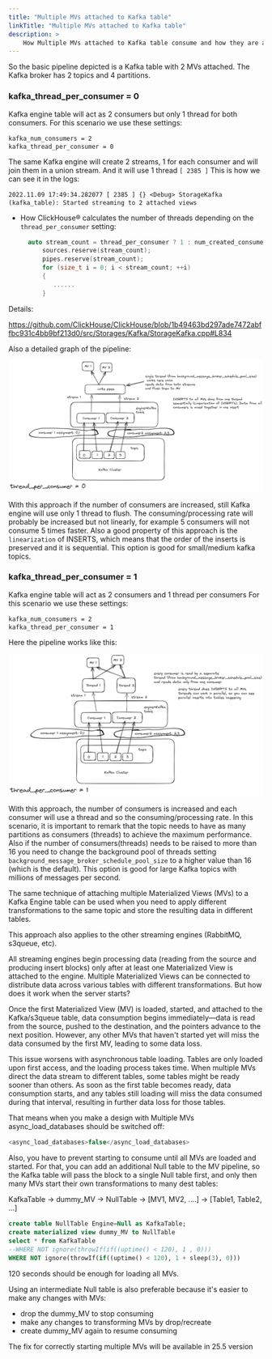 ```yaml
---
title: "Multiple MVs attached to Kafka table"
linkTitle: "Multiple MVs attached to Kafka table"
description: >
    How Multiple MVs attached to Kafka table consume and how they are affected by kafka_num_consumers/kafka_thread_per_consumer
---
```




So the basic pipeline depicted is a Kafka table with 2 MVs attached. The Kafka broker has 2 topics and 4 partitions. 

### kafka_thread_per_consumer = 0

Kafka engine table will act as 2 consumers but only 1 thread for both consumers. For this scenario we use these settings:

```
kafka_num_consumers = 2
kafka_thread_per_consumer = 0
```

The same Kafka engine will create 2 streams, 1 for each consumer and will join them in a union stream. And it will use 1 thread `[ 2385 ]`
This is how we can see it in the logs:

```log
2022.11.09 17:49:34.282077 [ 2385 ] {} <Debug> StorageKafka (kafka_table): Started streaming to 2 attached views
```

* How ClickHouse® calculates the number of threads depending on the `thread_per_consumer` setting:

  ```c++
    auto stream_count = thread_per_consumer ? 1 : num_created_consumers;
        sources.reserve(stream_count);
        pipes.reserve(stream_count);
        for (size_t i = 0; i < stream_count; ++i)
        {
           ......
        }
  ```

Details:

https://github.com/ClickHouse/ClickHouse/blob/1b49463bd297ade7472abffbc931c4bb9bf213d0/src/Storages/Kafka/StorageKafka.cpp#L834


Also a detailed graph of the pipeline:

![thread_per_consumer0](/assets/thread_per_consumer0.png)

With this approach if the number of consumers are increased, still Kafka engine will use only 1 thread to flush. The consuming/processing rate will probably be increased but not linearly, for example 5 consumers will not consume 5 times faster. Also a good property of this approach is the `linearization` of INSERTS, which means that the order of the inserts is preserved and it is sequential. This option is good for small/medium kafka topics.


### kafka_thread_per_consumer = 1

Kafka engine table will act as 2 consumers and 1 thread per consumers For this scenario we use these settings:

```
kafka_num_consumers = 2
kafka_thread_per_consumer = 1
```

Here the pipeline works like this:

![thread_per_consumer1](/assets/thread_per_consumer1.png)


With this approach, the number of consumers is increased and each consumer will use a thread and so the consuming/processing rate. In this scenario, it is important to remark that the topic needs to have as many partitions as consumers (threads) to achieve the maximum performance. Also if the number of consumers(threads) needs to be raised to more than 16 you need to change the background pool of threads setting `background_message_broker_schedule_pool_size` to a higher value than 16 (which is the default). This option is good for large Kafka topics with millions of messages per second.


The same technique of attaching multiple Materialized Views (MVs) to a Kafka Engine table can be used when you need to apply different transformations to the same topic and store the resulting data in different tables.

This approach also applies to the other streaming engines (RabbitMQ, s3queue, etc).

All streaming engines begin processing data (reading from the source and producing insert blocks) only after at least one Materialized View is attached to the engine. Multiple Materialized Views can be connected to distribute data across various tables with different transformations. But how does it work when the server starts?

Once the first Materialized View (MV) is loaded, started, and attached to the Kafka/s3queue table, data consumption begins immediately—data is read from the source, pushed to the destination, and the pointers advance to the next position. However, any other MVs that haven't started yet will miss the data consumed by the first MV, leading to some data loss.

This issue worsens with asynchronous table loading. Tables are only loaded upon first access, and the loading process takes time. When multiple MVs direct the data stream to different tables, some tables might be ready sooner than others. As soon as the first table becomes ready, data consumption starts, and any tables still loading will miss the data consumed during that interval, resulting in further data loss for those tables.


That means when you make a design with Multiple MVs async_load_databases should be switched off:

```sql
<async_load_databases>false</async_load_databases>
```

Also, you have to prevent starting to consume until all MVs are loaded and started.  For that, you can add an additional Null table to the MV pipeline, so the Kafka table will pass the block to a single Null table first, and only then many MVs start their own transformations to many dest tables:

 KafkaTable → dummy_MV -> NullTable  -> [MV1, MV2, ….] → [Table1, Table2, …]

```sql
create table NullTable Engine=Null as KafkaTable;
create materialized view dummy_MV to NullTable
select * from KafkaTable
--WHERE NOT ignore(throwIf(if((uptime() < 120), 1 , 0)))
WHERE NOT ignore(throwIf(if((uptime() < 120), 1 + sleep(3), 0)))
```

120 seconds should be enough for loading all MVs.

Using an intermediate Null table is also preferable because it's easier to make any changes with MVs:

- drop the dummy_MV to stop consuming
- make any changes to transforming MVs by drop/recreate
- create dummy_MV again to resume consuming

The fix for correctly starting multiple MVs will be available  in 25.5 version
